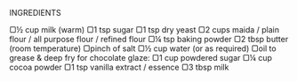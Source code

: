 INGREDIENTS 

▢½ cup milk (warm)
▢1 tsp sugar
▢1 tsp dry yeast
▢2 cups maida / plain flour / all purpose flour / refined flour
▢¼ tsp baking powder
▢2 tbsp butter (room temperature)
▢pinch of salt
▢½ cup water (or as required)
▢oil to grease & deep fry
for chocolate glaze:
▢1 cup powdered sugar
▢¼ cup cocoa powder
▢1 tsp vanilla extract / essence
▢3 tbsp milk
